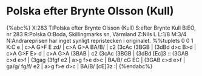 # Polska efter Brynte Olsson (Kull)

{%abc%}
X:283
T:Polska efter Brynte Olsson (Kull)
S:efter Brynte Kull
B:EÖ, nr 283
R:Polska
O:Boda, Skillingmarks sn, Värmland
Z:Nils L
L:1/8
M:3/4
N:Andrareprisen har inget synligt repristecken i originalet. 
%%tuplets 0 0 1
K:C
e | c>A G>F E zd/ | c>A G>A BA/B/ | c2 (3cAc (3BGB | (3dBd d>c B>d |
c>A G>F E> d | c>A G>A (3BAB | c2 (3cAc (3BGB | (3dBd [Ec]3 ::
(3GAB c>d e>f | (3gag (3fgf e2 | a>g f>e d>c | BA/B/ cG EC |
(3GAB c>d e>f | ga/g/ fg/f/ e2 | a>g f>e d>c | BA/B/ [cE]3z :|
{%endabc%}
